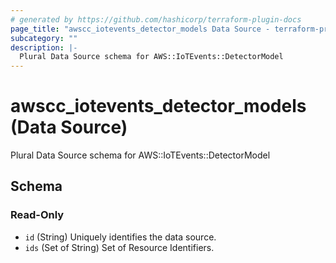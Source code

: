 ```yaml
---
# generated by https://github.com/hashicorp/terraform-plugin-docs
page_title: "awscc_iotevents_detector_models Data Source - terraform-provider-awscc"
subcategory: ""
description: |-
  Plural Data Source schema for AWS::IoTEvents::DetectorModel
---
```


# awscc_iotevents_detector_models (Data Source)

Plural Data Source schema for AWS::IoTEvents::DetectorModel



<!-- schema generated by tfplugindocs -->
## Schema

### Read-Only

- `id` (String) Uniquely identifies the data source.
- `ids` (Set of String) Set of Resource Identifiers.
